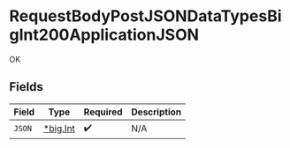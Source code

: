 # RequestBodyPostJSONDataTypesBigInt200ApplicationJSON

OK


## Fields

| Field                                       | Type                                        | Required                                    | Description                                 |
| ------------------------------------------- | ------------------------------------------- | ------------------------------------------- | ------------------------------------------- |
| `JSON`                                      | [*big.Int](https://pkg.go.dev/math/big#Int) | :heavy_check_mark:                          | N/A                                         |